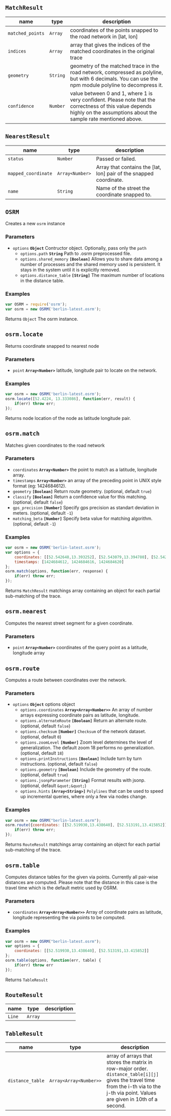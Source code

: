 ## `MatchResult`




| name | type | description |
| ---- | ---- | ----------- |
| `matched_points` | `Array` | coordinates of the points snapped to the road network in [lat, lon] |
| `indices` | `Array` | array that gives the indices of the matched coordinates in the original trace |
| `geometry` | `String` | geometry of the matched trace in the road network, compressed as polyline, but with 6 decimals. You can use the npm module polyline to decompress it. |
| `confidence` | `Number` | value between 0 and 1, where 1 is very confident. Please note that the correctness of this value depends highly on the assumptions about the sample rate mentioned above. |



## `NearestResult`




| name | type | description |
| ---- | ---- | ----------- |
| `status` | `Number` | Passed or failed. |
| `mapped_coordinate` | `Array<Number>` | Array that contains the [lat, lon] pair of the snapped coordinate. |
| `name` | `String` | Name of the street the coordinate snapped to. |



## `OSRM`

Creates a new `osrm` instance

### Parameters

* `options` **`Object`** Contructor object. Optionally, pass only the `path`
  * `options.path` **`String`** Path to .osrm preprocessed file.
  * `options.shared_memory` **`[Boolean]`** Allows you to share data among a number of processes and the shared memory used is persistent. It stays in the system until it is explicitly removed.
  * `options.distance_table` **`[String]`** The maximum number of locations in the distance table.


### Examples

```js
var OSRM = require('osrm');
var osrm = new OSRM('berlin-latest.osrm');
```

Returns `Object` The osrm instance.

## `osrm.locate`

Returns coordinate snapped to nearest node

### Parameters

* `point` **`Array<Number>`** latitude, longitude pair to locate on the network.


### Examples

```js
var osrm = new OSRM('berlin-latest.osrm');
osrm.locate([52.4224, 13.333086], function(err, result) {
    if(err) throw err;
});
```

Returns  node location of the node as latitude longitude pair.

## `osrm.match`

Matches given coordinates to the road network

### Parameters

* `coordinates` **`Array<Number>`** the point to match as a latitude, longitude array.
* `timestamps` **`Array<Number>`** an array of the preceding point in UNIX style format (eg: 1424684612).
* `geometry` **`[Boolean]`** Return route geometry. (optional, default `true`)
* `classify` **`[Boolean]`** Return a confidence value for this matching. (optional, default `false`)
* `gps_precision` **`[Number]`** Specify gps precision as standart deviation in meters. (optional, default `-1`)
* `matching_beta` **`[Number]`** Specify beta value for matching algorithm. (optional, default `-1`)


### Examples

```js
var osrm = new OSRM('berlin-latest.osrm');
var options = {
    coordinates: [[52.542648,13.393252], [52.543079,13.394780], [52.542107,13.397389]],
    timestamps: [1424684612, 1424684616, 1424684620]
};
osrm.match(options, function(err, response) {
    if(err) throw err;
});
```

Returns `MatchResult` matchings array containing an object for each partial sub-matching of the trace.

## `osrm.nearest`

Computes the nearest street segment for a given coordinate.

### Parameters

* `point` **`Array<Number>`** coordinates of the query point as a latitude, longitude array




## `osrm.route`

Computes a route between coordinates over the network.

### Parameters

* `options` **`Object`** options object
  * `options.coordinates` **`Array<Array<Number>>`** An array of number arrays expressing coordinate pairs as latitude, longitude.
  * `options.alternateRoute` **`[Boolean]`** Return an alternate route. (optional, default `false`)
  * `options.checksum` **`[Number]`** `Checksum` of the network dataset. (optional, default `0`)
  * `options.zoomLevel` **`[Number]`** Zoom level determines the level of generalization. The default zoom 18 performs no generalization. (optional, default `18`)
  * `options.printInstructions` **`[Boolean]`** Include turn by turn instructions. (optional, default `false`)
  * `options.geometry` **`[Boolean]`** Include the geometry of the route. (optional, default `true`)
  * `options.jsonpParameter` **`[String]`** Format results with jsonp. (optional, default `&quot;&quot;`)
  * `options.hints` **`[Array<String>]`** `Polylines` that can be used to speed up incremental queries, where only a few via nodes change.


### Examples

```js
var osrm = new OSRM("berlin-latest.osrm");
osrm.route({coordinates: [[52.519930,13.438640], [52.513191,13.415852]]}, function(err, route) {
    if(err) throw err;
});
```

Returns `RouteResult` matchings array containing an object for each partial sub-matching of the trace.

## `osrm.table`

Computes distance tables for the given via points. Currently all pair-wise distances are computed. Please note that the distance in this case is the travel time which is the default metric used by OSRM.

### Parameters

* `coordinates` **`Array<Array<Number>>`** Array of coordinate pairs as latitude, longitude representing the via points to be computed.


### Examples

```js
var osrm = new OSRM("berlin-latest.osrm");
var options = {
    coordinates: [[52.519930,13.438640], [52.513191,13.415852]]
};   
osrm.table(options, function(err, table) {
    if(err) throw err
});
```

Returns `TableResult` 

## `RouteResult`




| name | type | description |
| ---- | ---- | ----------- |
| `Line` | `Array` |  |



## `TableResult`




| name | type | description |
| ---- | ---- | ----------- |
| `distance_table` | `Array<Array<Number>>` | array of arrays that stores the matrix in row-major order. `distance_table[i][j]` gives the travel time from the i-th via to the j-th via point. Values are given in 10th of a second. |



